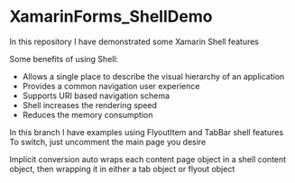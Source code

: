 # XamarinForms_ShellDemo
In this repository I have demonstrated some Xamarin Shell features

Some benefits of using Shell:
  - Allows a single place to describe the visual hierarchy of an application
  - Provides a common navigation user experience
  - Supports URI based navigation schema 
  - Shell increases the rendering speed 
  - Reduces the memory consumption 


In this branch I have examples using FlyoutItem and TabBar shell features
To switch, just uncomment the main page you desire

Implicit conversion auto wraps each content page object in a shell content object, then wrapping it in either a tab object or flyout object


